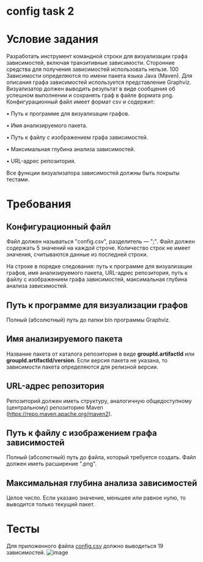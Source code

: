 # config task 2
# Условие задания
Разработать инструмент командной строки для визуализации графа
зависимостей, включая транзитивные зависимости. Сторонние средства для
получения зависимостей использовать нельзя.
100
Зависимости определяются по имени пакета языка Java (Maven). Для
описания графа зависимостей используется представление Graphviz.
Визуализатор должен выводить результат в виде сообщения об успешном
выполнении и сохранять граф в файле формата png.
Конфигурационный файл имеет формат csv и содержит:

• Путь к программе для визуализации графов.

• Имя анализируемого пакета.

• Путь к файлу с изображением графа зависимостей.

• Максимальная глубина анализа зависимостей.

• URL-адрес репозитория.

Все функции визуализатора зависимостей должны быть покрыты тестами.
# Требования
## Конфигурационный файл
Файл должен называться "config.csv", разделитель — ";". Файл должен содержать 5 значений на каждой строче. Количество строк не имеет значения, считываются данные из последней строки. 

На строке в порядке следования: путь к программе для визуализации графов, имя анализируемого пакета, URL-адрес репозитория, путь к файлу с изображением графа зависимостей, максимальная глубина анализа зависимостей.
## Путь к программе для визуализации графов
Полный (абсолютный) путь до папки bin программы Graphviz.
## Имя анализируемого пакета
Название пакета от каталога репозитория в виде **groupId.artifactId** или **groupId.artifactId/version**. Если версия пакета не указана, то зависимости пакета определяются для релизной версии.
## URL-адрес репозитория
Репозиторий должен иметь структуру, аналогичную общедоступному (центральному) репозиторию Maven (https://repo.maven.apache.org/maven2).
## Путь к файлу с изображением графа зависимостей
Полный (абсолютный) путь до файла, который требуется создать. Файл должен иметь расширение ".png".
## Максимальная глубина анализа зависимостей
Целое число. Если указано значение, меньшее или равное нулю, то выводится только текущий пакет.
# Тесты
Для приложенного файла [config.csv](https://github.com/platon1108/config2/blob/main/config.csv) должно выводиться 19 зависимостей.
![image](https://github.com/user-attachments/assets/3fc49bde-8ad3-4aa0-bb76-44a05109ad4a)



